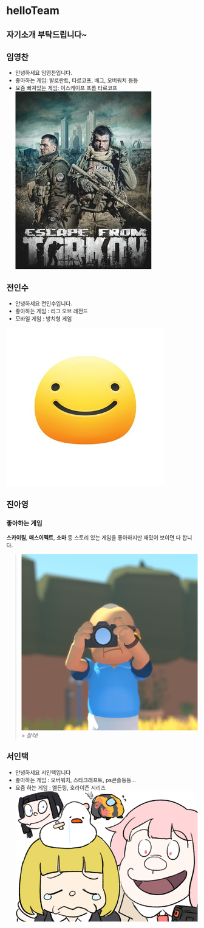 # helloTeam

## 자기소개 부탁드립니다~

## 임영찬

- 안녕하세요 임영찬입니다.
- 좋아하는 게임: 발로란트, 타르코프, 배그, 오버워치 등등
- 요즘 빠져있는 게임: 이스케이프 프롬 타르코프</br>
  ![타르코프 이미지](/Tarkov.jpg)

## 전인수
- 안녕하세요 전인수입니다.
- 좋아하는 게임 : 리그 오브 레전드
- 모바일 게임 : 방치형 게임   

 ![이미지](/jisImage.jpg)


## 진아영

### 좋아하는 게임

**스카이림**, **매스이펙트**, **소마** 등 스토리 있는 게임을 좋아하지만 재밌어 보이면 다 합니다.

> ![Alba](/alba-photo.png) > _찰칵!_

## 서인택

- 안녕하세요 서인택입니다
- 좋아하는 게임 : 오버워치, 스타크래프트, ps콘솔등등...
- 요즘 하는 게임 : 엘든링, 호라이즌 시리즈
![이미지](/origogi.jpg)  
